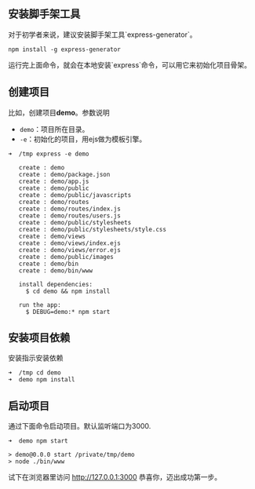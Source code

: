 ## 安装脚手架工具

对于初学者来说，建议安装脚手架工具\`express-generator\`。

```
npm install -g express-generator
```

运行完上面命令，就会在本地安装\`express\`命令，可以用它来初始化项目骨架。

## 创建项目

比如，创建项目**demo**。参数说明

* `demo`：项目所在目录。
* `-e`：初始化的项目，用ejs做为模板引擎。


```
➜  /tmp express -e demo

   create : demo
   create : demo/package.json
   create : demo/app.js
   create : demo/public
   create : demo/public/javascripts
   create : demo/routes
   create : demo/routes/index.js
   create : demo/routes/users.js
   create : demo/public/stylesheets
   create : demo/public/stylesheets/style.css
   create : demo/views
   create : demo/views/index.ejs
   create : demo/views/error.ejs
   create : demo/public/images
   create : demo/bin
   create : demo/bin/www

   install dependencies:
     $ cd demo && npm install

   run the app:
     $ DEBUG=demo:* npm start
```

## 安装项目依赖

安装指示安装依赖

```
➜  /tmp cd demo 
➜  demo npm install
```

## 启动项目

通过下面命令启动项目。默认监听端口为3000.

```
➜  demo npm start

> demo@0.0.0 start /private/tmp/demo
> node ./bin/www
```

试下在浏览器里访问 http://127.0.0.1:3000 恭喜你，迈出成功第一步。

